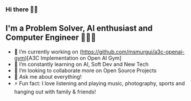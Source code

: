 ### Hi there 👋👾

## I'm a Problem Solver, AI enthusiast and Computer Engineer 🚀🚀🚀

- 🔭 I’m currently working on (https://github.com/msmurgui/a3c-openai-gym)[A3C Implementation on Open AI Gym]
- 🌱 I’m constantly learning on AI, Soft Dev and New Tech
- 👯 I’m looking to collaborate more on Open Source Projects
- 💬 Ask me about everything!
- ⚡ Fun fact: I love listening and playing music, photography, sports and hanging out with family & friends!





